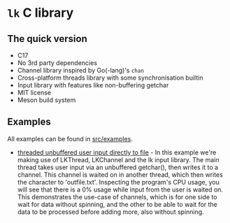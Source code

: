 # `lk` C library

## The quick version

- C17
- No 3rd party dependencies
- Channel library inspired by Go(-lang)'s `chan`
- Cross-platform threads library with some synchronisation builtin
- Input library with features like non-buffering getchar
- MIT license
- Meson build system

## Examples

All examples can be found in [src/examples](https://github.com/lionkor/lk/tree/master/src/examples).

- [threaded unbuffered user input directly to file](https://github.com/lionkor/lk/blob/master/src/examples/type_to_file.c) - In this example we're making use of LKThread, LKChannel and the lk input library. The main thread takes user input via an unbuffered getchar(), then writes it to a channel. This channel is waited on in another thread, which then writes the character to 'outfile.txt'. Inspecting the program's CPU usage, you will see that there is a 0% usage while input from the user is waited on. This demonstrates the use-case of channels, which is for one side to wait for data without spinning, and the other to be able to wait for the data to be processed before adding more, also without spinning.
